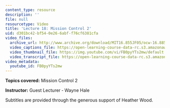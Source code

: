 ```yaml
---
content_type: resource
description: ''
file: null
resourcetype: Video
title: 'Lecture 18: Mission Control 2'
uid: d301bc42-bf54-0e26-6abf-f76cf6381cfa
video_files:
  archive_url: http://www.archive.org/download/MIT16.855JF05/ocw-16.885-10nov2005-220k.mp4
  video_captions_file: https://open-learning-course-data-rc.s3.amazonaws.com/16-885j-aircraft-systems-engineering-fall-2005/f1b9e37ac7715066b807322e1e2e0143_FB0pyYTs2mw.vtt
  video_thumbnail_file: https://img.youtube.com/vi/FB0pyYTs2mw/default.jpg
  video_transcript_file: https://open-learning-course-data-rc.s3.amazonaws.com/16-885j-aircraft-systems-engineering-fall-2005/5a446b6dc20c0c1017f88d92f3d21ae6_FB0pyYTs2mw.pdf
video_metadata:
  youtube_id: FB0pyYTs2mw
---
```


**Topics covered:** Mission Control 2

**Instructor:** Guest Lecturer ‑ Wayne Hale

Subtitles are provided through the generous support of Heather Wood.